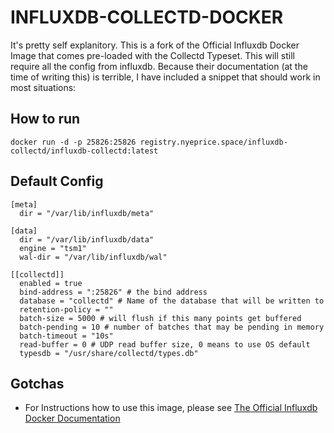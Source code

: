 # INFLUXDB-COLLECTD-DOCKER

It's pretty self explanitory. This is a fork of the Official Influxdb Docker Image that comes pre-loaded with the Collectd  Typeset. This will still require all the config from influxdb. Because their documentation (at the time of writing this) is terrible, I have included a snippet that should work in most situations:

## How to run
```
docker run -d -p 25826:25826 registry.nyeprice.space/influxdb-collectd/influxdb-collectd:latest
```

## Default Config
```
[meta]
  dir = "/var/lib/influxdb/meta"

[data]
  dir = "/var/lib/influxdb/data"
  engine = "tsm1"
  wal-dir = "/var/lib/influxdb/wal"

[[collectd]]
  enabled = true
  bind-address = ":25826" # the bind address
  database = "collectd" # Name of the database that will be written to
  retention-policy = ""
  batch-size = 5000 # will flush if this many points get buffered
  batch-pending = 10 # number of batches that may be pending in memory
  batch-timeout = "10s"
  read-buffer = 0 # UDP read buffer size, 0 means to use OS default
  typesdb = "/usr/share/collectd/types.db"
```

## Gotchas
  - For Instructions how to use this image, please see [The Official Influxdb Docker Documentation](https://hub.docker.com/_/influxdb)
